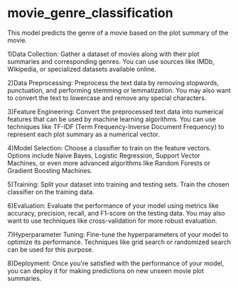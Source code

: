 # movie_genre_classification
This model predicts the genre of a movie based on the plot summary of the movie.



1)Data Collection: Gather a dataset of movies along with their plot summaries and corresponding genres. You can use sources like IMDb, Wikipedia, or specialized datasets available online.

2)Data Preprocessing: Preprocess the text data by removing stopwords, punctuation, and performing stemming or lemmatization. You may also want to convert the text to lowercase and remove any special characters.

3)Feature Engineering: Convert the preprocessed text data into numerical features that can be used by machine learning algorithms. You can use techniques like TF-IDF (Term Frequency-Inverse Document Frequency) to represent each plot summary as a numerical vector.

4)Model Selection: Choose a classifier to train on the feature vectors. Options include Naive Bayes, Logistic Regression, Support Vector Machines, or even more advanced algorithms like Random Forests or Gradient Boosting Machines.

5)Training: Split your dataset into training and testing sets. Train the chosen classifier on the training data.

6)Evaluation: Evaluate the performance of your model using metrics like accuracy, precision, recall, and F1-score on the testing data. You may also want to use techniques like cross-validation for more robust evaluation.

7)Hyperparameter Tuning: Fine-tune the hyperparameters of your model to optimize its performance. Techniques like grid search or randomized search can be used for this purpose.

8)Deployment: Once you're satisfied with the performance of your model, you can deploy it for making predictions on new unseen movie plot summaries.
